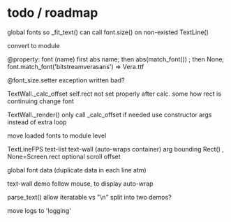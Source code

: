 todo / roadmap
============

global fonts so _fit_text() can call font.size() on non-existed TextLine()



convert to module


@property:
    font (name)
    	first abs name; then abs(match_font()) ; then None;
        font.match_font('bitstreamverasans') => Vera.ttf

@font_size.setter
	exception written bad?

TextWall._calc_offset
	self.rect not set properly after calc. some how rect is continuing
change font

TextWall._render() 
	only call _calc_offset if needed
	use constructor args instead of extra loop

move loaded fonts to module level

TextLineFPS
text-list
text-wall (auto-wraps container)
	arg bounding Rect() , None=Screen.rect
		optional scroll offset

global font data (duplicate data in each line atm)

text-wall demo follow mouse, to display auto-wrap

parse_text() allow iteratable vs "\n"
split into two demos?

move logs to 'logging'
